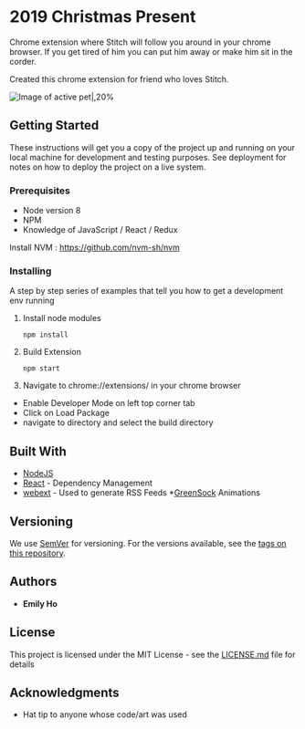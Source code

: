 # 2019 Christmas Present

Chrome extension where Stitch will follow you around in your chrome browser. If you get tired of him you can put him away or make him sit in the corder.

Created this chrome extension for friend who loves Stitch. 

![Image of active pet|,20%](https://github.com/ohylime/StitchChromePet/blob/master/images/stitch-stomp.gif)

## Getting Started

These instructions will get you a copy of the project up and running on your local machine for development and testing purposes. See deployment for notes on how to deploy the project on a live system.

### Prerequisites

- Node version 8
- NPM
- Knowledge of JavaScript / React / Redux

Install NVM : https://github.com/nvm-sh/nvm

### Installing

A step by step series of examples that tell you how to get a development env running

1. Install node modules
    ```
    npm install
    ```

2. Build Extension

    ``` 
    npm start
    ```

3. Navigate to chrome://extensions/  in your chrome browser
 - Enable Developer Mode on left top corner tab
 - Click on Load Package
 - navigate to directory and select the build directory


## Built With

* [NodeJS](https://nodejs.org) 
* [React](http://reactjs.org/) - Dependency Management
* [webext](https://github.com/tshaddix/webext-redux/wiki/Introduction) - Used to generate RSS Feeds
*[GreenSock](https://greensock.com) Animations

## Versioning

We use [SemVer](http://semver.org/) for versioning. For the versions available, see the [tags on this repository](https://github.com/your/project/tags). 

## Authors
* **Emily Ho** 

## License

This project is licensed under the MIT License - see the [LICENSE.md](LICENSE.md) file for details

## Acknowledgments
* Hat tip to anyone whose code/art was used
